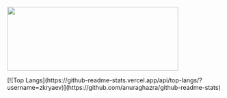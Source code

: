 <p align="left">
  <a href="https://leetcode.com/zkryaev">
    <img src="https://leetcard.jacoblin.cool/zkryaev?theme=dark&font=Roboto" width="400" height="150" />
  </a>
</p>
[![Top Langs](https://github-readme-stats.vercel.app/api/top-langs/?username=zkryaev)](https://github.com/anuraghazra/github-readme-stats)
